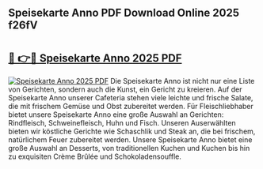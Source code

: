 ## Speisekarte Anno PDF Download Online 2025 f26fV

# <h2><a href="http://gce5kh.nevu.top/?p=Speisekarte+Anno">🔗 👉🔴 Speisekarte Anno 2025 PDF</a></h2>

[![Speisekarte Anno 2025 PDF](https://i.imgur.com/dBaPXMq.png)](http://gce5kh.nevu.top/?p=Speisekarte+Anno)
Die Speisekarte Anno ist nicht nur eine Liste von Gerichten, sondern auch die Kunst, ein Gericht zu kreieren. Auf der Speisekarte Anno unserer Cafeteria stehen viele leichte und frische Salate, die mit frischem Gemüse und Obst zubereitet werden. Für Fleischliebhaber bietet unsere Speisekarte Anno eine große Auswahl an Gerichten: Rindfleisch, Schweinefleisch, Huhn und Fisch. Unseren Auserwählten bieten wir köstliche Gerichte wie Schaschlik und Steak an, die bei frischem, natürlichem Feuer zubereitet werden. Unsere Speisekarte Anno bietet eine große Auswahl an Desserts, von traditionellen Kuchen und Kuchen bis hin zu exquisiten Crème Brûlée und Schokoladensouffle.
